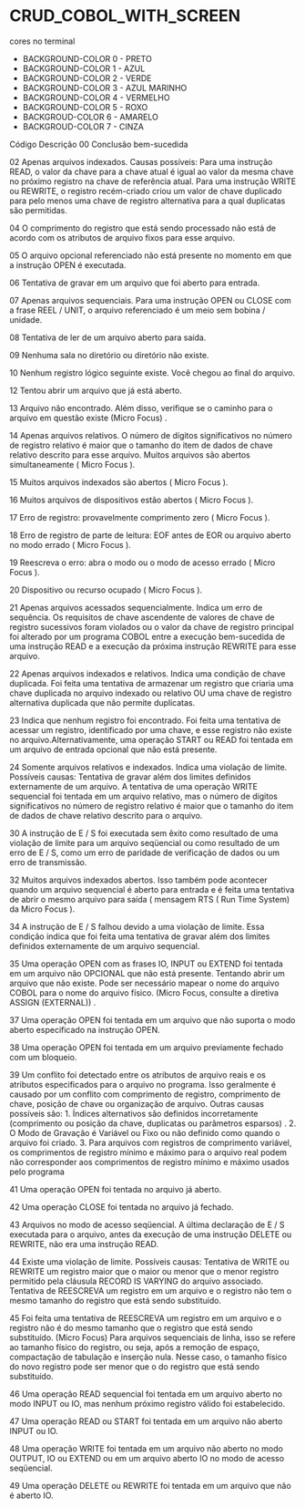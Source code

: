 # CRUD_COBOL_WITH_SCREEN

cores no terminal
- BACKGROUND-COLOR 0 - PRETO
- BACKGROUND-COLOR 1 - AZUL
- BACKGROUND-COLOR 2 - VERDE
- BACKGROUND-COLOR 3 - AZUL MARINHO 
- BACKGROUND-COLOR 4 - VERMELHO
- BACKGROUND-COLOR 5 - ROXO
- BACKGROUD-COLOR 6 -  AMARELO
- BACKGROUD-COLOR 7 -  CINZA


Código	Descrição
00	Conclusão bem-sucedida

02	Apenas arquivos indexados. Causas possíveis: Para uma instrução READ, o valor da chave para a chave atual é igual ao valor da mesma chave no próximo registro na chave de referência atual. Para uma instrução WRITE ou REWRITE, o registro recém-criado criou um valor de chave duplicado para pelo menos uma chave de registro alternativa para a qual duplicatas são permitidas.

04	O comprimento do registro que está sendo processado não está de acordo com os atributos de arquivo fixos para esse arquivo.

05	O arquivo opcional referenciado não está presente no momento em que a instrução OPEN é executada.

06	Tentativa de gravar em um arquivo que foi aberto para entrada.

07	Apenas arquivos sequenciais. Para uma instrução OPEN ou CLOSE com a frase REEL / UNIT, o arquivo referenciado é um meio sem bobina / unidade.

08	Tentativa de ler de um arquivo aberto para saída.

09	Nenhuma sala no diretório ou diretório não existe.

10	Nenhum registro lógico seguinte existe. Você chegou ao final do arquivo.

12	Tentou abrir um arquivo que já está aberto.

13	Arquivo não encontrado. Além disso, verifique se o caminho para o arquivo em questão existe (Micro Focus) .

14	Apenas arquivos relativos. O número de dígitos significativos no número de registro relativo é maior que o tamanho do item de dados de chave relativo descrito para esse arquivo. Muitos arquivos são abertos simultaneamente ( Micro Focus ).

15	Muitos arquivos indexados são abertos ( Micro Focus ).

16	Muitos arquivos de dispositivos estão abertos ( Micro Focus ).

17	Erro de registro: provavelmente comprimento zero ( Micro Focus ).

18	Erro de registro de parte de leitura: EOF antes de EOR ou arquivo aberto no modo errado ( Micro Focus ).

19	Reescreva o erro: abra o modo ou o modo de acesso errado ( Micro Focus ).

20	Dispositivo ou recurso ocupado ( Micro Focus ).

21	Apenas arquivos acessados sequencialmente. Indica um erro de sequência. Os requisitos de chave ascendente de valores de chave de registro sucessivos foram violados ou o valor da chave de registro principal foi alterado por um programa COBOL entre a execução bem-sucedida de uma instrução READ e a execução da próxima instrução REWRITE para esse arquivo.

22	Apenas arquivos indexados e relativos. Indica uma condição de chave duplicada. Foi feita uma tentativa de armazenar um registro que criaria uma chave duplicada no arquivo indexado ou relativo OU uma chave de registro alternativa duplicada que não permite duplicatas.

23	Indica que nenhum registro foi encontrado. Foi feita uma tentativa de acessar um registro, identificado por uma chave, e esse registro não existe no arquivo.Alternativamente, uma operação START ou READ foi tentada em um arquivo de entrada opcional que não está presente.

24	Somente arquivos relativos e indexados. Indica uma violação de limite. Possíveis causas: Tentativa de gravar além dos limites definidos externamente de um arquivo. A tentativa de uma operação WRITE sequencial foi tentada em um arquivo relativo, mas o número de dígitos significativos no número de registro relativo é maior que o tamanho do item de dados de chave relativo descrito para o arquivo.

30	A instrução de E / S foi executada sem êxito como resultado de uma violação de limite para um arquivo seqüencial ou como resultado de um erro de E / S, como um erro de paridade de verificação de dados ou um erro de transmissão.

32	Muitos arquivos indexados abertos. Isso também pode acontecer quando um arquivo sequencial é aberto para entrada e é feita uma tentativa de abrir o mesmo arquivo para saída ( mensagem RTS ( Run Time System) da Micro Focus ).

34	A instrução de E / S falhou devido a uma violação de limite. Essa condição indica que foi feita uma tentativa de gravar além dos limites definidos externamente de um arquivo sequencial.

35	Uma operação OPEN com as frases IO, INPUT ou EXTEND foi tentada em um arquivo não OPCIONAL que não está presente. Tentando abrir um arquivo que não existe. Pode ser necessário mapear o nome do arquivo COBOL para o nome do arquivo físico. (Micro Focus, consulte a diretiva ASSIGN (EXTERNAL)) .

37	Uma operação OPEN foi tentada em um arquivo que não suporta o modo aberto especificado na instrução OPEN.

38	Uma operação OPEN foi tentada em um arquivo previamente fechado com um bloqueio.

39	Um conflito foi detectado entre os atributos de arquivo reais e os atributos especificados para o arquivo no programa. Isso geralmente é causado por um conflito com comprimento de registro, comprimento de chave, posição de chave ou organização de arquivo. Outras causas possíveis são: 1. Índices alternativos são definidos incorretamente (comprimento ou posição da chave, duplicatas ou parâmetros esparsos) . 2. O Modo de Gravação é Variável ou Fixo ou não definido como quando o arquivo foi criado. 3. Para arquivos com registros de comprimento variável, os comprimentos de registro mínimo e máximo para o arquivo real podem não corresponder aos comprimentos de registro mínimo e máximo usados pelo programa

41	Uma operação OPEN foi tentada no arquivo já aberto.

42	Uma operação CLOSE foi tentada no arquivo já fechado.

43	Arquivos no modo de acesso seqüencial. A última declaração de E / S executada para o arquivo, antes da execução de uma instrução DELETE ou REWRITE, não era uma instrução READ.

44	Existe uma violação de limite. Possíveis causas: Tentativa de WRITE ou REWRITE um registro maior que o maior ou menor que o menor registro permitido pela cláusula RECORD IS VARYING do arquivo associado. Tentativa de REESCREVA um registro em um arquivo e o registro não tem o mesmo tamanho do registro que está sendo substituído.

45	Foi feita uma tentativa de REESCREVA um registro em um arquivo e o registro não é do mesmo tamanho que o registro que está sendo substituído. (Micro Focus) Para arquivos sequenciais de linha, isso se refere ao tamanho físico do registro, ou seja, após a remoção de espaço, compactação de tabulação e inserção nula. Nesse caso, o tamanho físico do novo registro pode ser menor que o do registro que está sendo substituído.

46	Uma operação READ sequencial foi tentada em um arquivo aberto no modo INPUT ou IO, mas nenhum próximo registro válido foi estabelecido.

47	Uma operação READ ou START foi tentada em um arquivo não aberto INPUT ou IO.

48	Uma operação WRITE foi tentada em um arquivo não aberto no modo OUTPUT, IO ou EXTEND ou em um arquivo aberto IO no modo de acesso seqüencial.

49	Uma operação DELETE ou REWRITE foi tentada em um arquivo que não é aberto IO.
